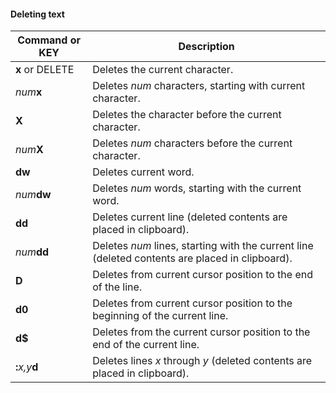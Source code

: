 #### Deleting text

| Command or KEY | Description |
| - | - |
| **x** or DELETE | Deletes the current character. |
| _num_**x** | Deletes _num_ characters, starting with current character. |
| **X** | Deletes the character before the current character. |
| _num_**X** | Deletes _num_ characters before the current character. |
| **dw** | Deletes current word. |
| _num_**dw** | Deletes _num_ words, starting with the current word. |
| **dd** | Deletes current line (deleted contents are placed in clipboard). |
| _num_**dd** | Deletes _num_ lines, starting with the current line (deleted contents are placed in clipboard). |
| **D** | Deletes from current cursor position to the end of the line. |
| **d0** | Deletes from current cursor position to the beginning of the current line. |
| **d$** | Deletes from the current cursor position to the end of the current line. |
| **:**_x,y_**d** | Deletes lines _x_ through _y_ (deleted contents are placed in clipboard). |

